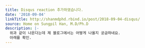 ```yaml
---
title: Disqus reaction 추가하였습니다.
date: '2018-09-04'
linkTitle: http://shanmdphd.rbind.io/post/2018-09-04-disqus/
source: Home on Sungpil Han, M.D/Ph.D
description: |-
  위과 같이 나온다는데 제 블로그에서는 어떻게 나올지 궁금하네요.
  아래를 확인.
---
```


